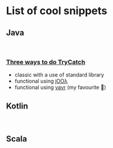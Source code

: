 # List of cool snippets


## Java
<br> 

### [Three ways to do TryCatch](https://github.com/braintelligencePL/cool-snippets-of-jvm-languages/tree/master/java-snippets/src/main/java/pl/braintelligence/three_ways_to_try_catch)

* classic with a use of standard library
* functional using [jOOλ](https://github.com/jOOQ/jOOL)
* functional using [vavr](https://github.com/vavr-io/vavr) (my favourite 🖤)

## Kotlin
<br>

## Scala
<br> 
